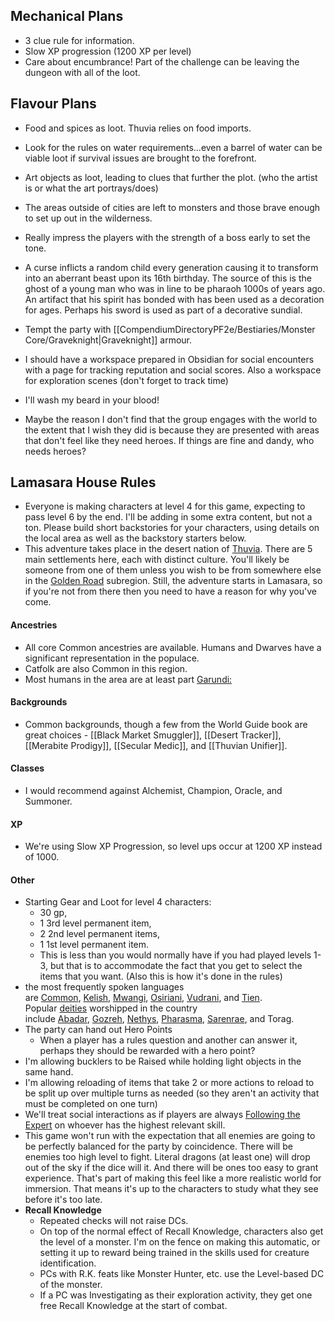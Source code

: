 ## Mechanical Plans
- 3 clue rule for information.
- Slow XP progression (1200 XP per level)
- Care about encumbrance! Part of the challenge can be leaving the dungeon with all of the loot.
## Flavour Plans
- Food and spices as loot. Thuvia relies on food imports.
- Look for the rules on water requirements...even a barrel of water can be viable loot if survival issues are brought to the forefront.
- Art objects as loot, leading to clues that further the plot. (who the artist is or what the art portrays/does)
- The areas outside of cities are left to monsters and those brave enough to set up out in the wilderness.
- Really impress the players with the strength of a boss early to set the tone. 
- A curse inflicts a random child every generation causing it to transform into an aberrant beast upon its 16th birthday. The source of this is the ghost of a young man who was in line to be pharaoh 1000s of years ago. An artifact that his spirit has bonded with has been used as a decoration for ages. Perhaps his sword is used as part of a decorative sundial.
- Tempt the party with [[CompendiumDirectoryPF2e/Bestiaries/Monster Core/Graveknight|Graveknight]] armour.

- I should have a workspace prepared in Obsidian for social encounters with a page for tracking reputation and social scores. Also a workspace for exploration scenes (don't forget to track time)

- I'll wash my beard in your blood!

- Maybe the reason I don't find that the group engages with the world to the extent that I wish they did is because they are presented with areas that don't feel like they need heroes. If things are fine and dandy, who needs heroes?

## Lamasara House Rules 
- Everyone is making characters at level 4 for this game, expecting to pass level 6 by the end. I'll be adding in some extra content, but not a ton. Please build short backstories for your characters, using details on the local area as well as the backstory starters below.
- This adventure takes place in the desert nation of [Thuvia](https://pathfinderwiki.com/wiki/Thuvia). There are 5 main settlements here, each with distinct culture. You'll likely be someone from one of them unless you wish to be from somewhere else in the [Golden Road](https://pathfinderwiki.com/wiki/Golden_Road) subregion. Still, the adventure starts in Lamasara, so if you're not from there then you need to have a reason for why you've come. 
#### Ancestries
- All core Common ancestries are available. Humans and Dwarves have a significant representation in the populace.
- Catfolk are also Common in this region.
- Most humans in the area are at least part [Garundi:](https://pathfinderwiki.com/wiki/Garundi_(human_ethnicity)) 
#### Backgrounds 
- Common backgrounds, though a few from the World Guide book are great choices - [[Black Market Smuggler]], [[Desert Tracker]], [[Merabite Prodigy]], [[Secular Medic]], and [[Thuvian Unifier]]. 
#### Classes 
- I would recommend against Alchemist, Champion, Oracle, and Summoner. 
#### XP 
- We're using Slow XP Progression, so level ups occur at 1200 XP instead of 1000.
#### Other 
- Starting Gear and Loot for level 4 characters: 
	- 30 gp, 
	- 1 3rd level permanent item, 
	- 2 2nd level permanent items, 
	- 1 1st level permanent item. 
	- This is less than you would normally have if you had played levels 1-3, but that is to accommodate the fact that you get to select the items that you want. (Also this is how it's done in the rules)
- the most frequently spoken languages are [Common](https://pathfinderwiki.com/wiki/Common "Common"), [Kelish](https://pathfinderwiki.com/wiki/Kelish "Kelish"), [Mwangi](https://pathfinderwiki.com/wiki/Mwangi_(language) "Mwangi (language)"), [Osiriani](https://pathfinderwiki.com/wiki/Osiriani "Osiriani"), [Vudrani](https://pathfinderwiki.com/wiki/Vudrani_(language) "Vudrani (language)"), and [Tien](https://pathfinderwiki.com/wiki/Tien_(language) "Tien (language)"). Popular [deities](https://pathfinderwiki.com/wiki/Deity "Deity") worshipped in the country include [Abadar](https://pathfinderwiki.com/wiki/Abadar "Abadar"), [Gozreh](https://pathfinderwiki.com/wiki/Gozreh "Gozreh"), [Nethys](https://pathfinderwiki.com/wiki/Nethys "Nethys"), [Pharasma](https://pathfinderwiki.com/wiki/Pharasma "Pharasma"), [Sarenrae](https://pathfinderwiki.com/wiki/Sarenrae "Sarenrae"), and Torag.
- The party can hand out Hero Points 
	- When a player has a rules question and another can answer it, perhaps they should be rewarded with a hero point?
- I'm allowing bucklers to be Raised while holding light objects in the same hand.
- I'm allowing reloading of items that take 2 or more actions to reload to be split up over multiple turns as needed (so they aren't an activity that must be completed on one turn) 
- We'll treat social interactions as if players are always [Following the Expert](https://2e.aonprd.com/Activities.aspx?ID=4) on whoever has the highest relevant skill.
- This game won't run with the expectation that all enemies are going to be perfectly balanced for the party by coincidence. There will be enemies too high level to fight. Literal dragons (at least one) will drop out of the sky if the dice will it. And there will be ones too easy to grant experience. That's part of making this feel like a more realistic world for immersion. That means it's up to the characters to study what they see before it's too late.
- **Recall Knowledge**
	- Repeated checks will not raise DCs.
	- On top of the normal effect of Recall Knowledge, characters also get the level of a monster. I'm on the fence on making this automatic, or setting it up to reward being trained in the skills used for creature identification.
	- PCs with R.K. feats like Monster Hunter, etc. use the Level-based DC of the monster.
	- If a PC was Investigating as their exploration activity, they get one free Recall Knowledge at the start of combat.
